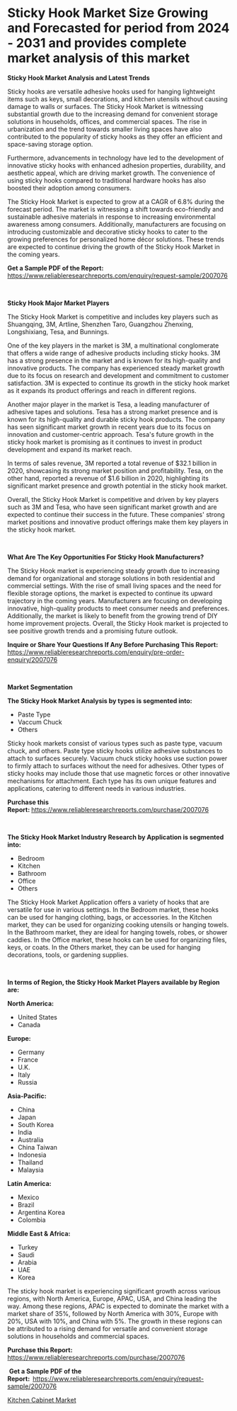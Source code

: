 <p><h1>Sticky Hook Market Size Growing and Forecasted for period from 2024 - 2031 and provides complete market analysis of this market</h1></p><p><strong>Sticky Hook Market Analysis and Latest Trends</strong></p>
<p><p>Sticky hooks are versatile adhesive hooks used for hanging lightweight items such as keys, small decorations, and kitchen utensils without causing damage to walls or surfaces. The Sticky Hook Market is witnessing substantial growth due to the increasing demand for convenient storage solutions in households, offices, and commercial spaces. The rise in urbanization and the trend towards smaller living spaces have also contributed to the popularity of sticky hooks as they offer an efficient and space-saving storage option.</p><p>Furthermore, advancements in technology have led to the development of innovative sticky hooks with enhanced adhesion properties, durability, and aesthetic appeal, which are driving market growth. The convenience of using sticky hooks compared to traditional hardware hooks has also boosted their adoption among consumers.</p><p>The Sticky Hook Market is expected to grow at a CAGR of 6.8% during the forecast period. The market is witnessing a shift towards eco-friendly and sustainable adhesive materials in response to increasing environmental awareness among consumers. Additionally, manufacturers are focusing on introducing customizable and decorative sticky hooks to cater to the growing preferences for personalized home décor solutions. These trends are expected to continue driving the growth of the Sticky Hook Market in the coming years.</p></p>
<p><strong>Get a Sample PDF of the Report:&nbsp;</strong> <a href="https://www.reliableresearchreports.com/enquiry/request-sample/2007076">https://www.reliableresearchreports.com/enquiry/request-sample/2007076</a></p>
<p>&nbsp;</p>
<p><strong>Sticky Hook Major Market Players</strong></p>
<p><p>The Sticky Hook Market is competitive and includes key players such as Shuangqing, 3M, Artline, Shenzhen Taro, Guangzhou Zhenxing, Longshixiang, Tesa, and Bunnings. </p><p>One of the key players in the market is 3M, a multinational conglomerate that offers a wide range of adhesive products including sticky hooks. 3M has a strong presence in the market and is known for its high-quality and innovative products. The company has experienced steady market growth due to its focus on research and development and commitment to customer satisfaction. 3M is expected to continue its growth in the sticky hook market as it expands its product offerings and reach in different regions.</p><p>Another major player in the market is Tesa, a leading manufacturer of adhesive tapes and solutions. Tesa has a strong market presence and is known for its high-quality and durable sticky hook products. The company has seen significant market growth in recent years due to its focus on innovation and customer-centric approach. Tesa's future growth in the sticky hook market is promising as it continues to invest in product development and expand its market reach.</p><p>In terms of sales revenue, 3M reported a total revenue of $32.1 billion in 2020, showcasing its strong market position and profitability. Tesa, on the other hand, reported a revenue of $1.6 billion in 2020, highlighting its significant market presence and growth potential in the sticky hook market.</p><p>Overall, the Sticky Hook Market is competitive and driven by key players such as 3M and Tesa, who have seen significant market growth and are expected to continue their success in the future. These companies' strong market positions and innovative product offerings make them key players in the sticky hook market.</p></p>
<p>&nbsp;</p>
<p><strong>What Are The Key Opportunities For Sticky Hook Manufacturers?</strong></p>
<p><p>The Sticky Hook market is experiencing steady growth due to increasing demand for organizational and storage solutions in both residential and commercial settings. With the rise of small living spaces and the need for flexible storage options, the market is expected to continue its upward trajectory in the coming years. Manufacturers are focusing on developing innovative, high-quality products to meet consumer needs and preferences. Additionally, the market is likely to benefit from the growing trend of DIY home improvement projects. Overall, the Sticky Hook market is projected to see positive growth trends and a promising future outlook.</p></p>
<p><strong>Inquire or Share Your Questions If Any Before Purchasing This Report:</strong> <a href="https://www.reliableresearchreports.com/enquiry/pre-order-enquiry/2007076">https://www.reliableresearchreports.com/enquiry/pre-order-enquiry/2007076</a></p>
<p>&nbsp;</p>
<p><strong>Market Segmentation</strong></p>
<p><strong>The Sticky Hook Market Analysis by types is segmented into:</strong></p>
<p><ul><li>Paste Type</li><li>Vaccum Chuck</li><li>Others</li></ul></p>
<p><p>Sticky hook markets consist of various types such as paste type, vacuum chuck, and others. Paste type sticky hooks utilize adhesive substances to attach to surfaces securely. Vacuum chuck sticky hooks use suction power to firmly attach to surfaces without the need for adhesives. Other types of sticky hooks may include those that use magnetic forces or other innovative mechanisms for attachment. Each type has its own unique features and applications, catering to different needs in various industries.</p></p>
<p><strong>Purchase this Report:&nbsp;</strong><a href="https://www.reliableresearchreports.com/purchase/2007076">https://www.reliableresearchreports.com/purchase/2007076</a></p>
<p>&nbsp;</p>
<p><strong>The Sticky Hook Market Industry Research by Application is segmented into:</strong></p>
<p><ul><li>Bedroom</li><li>Kitchen</li><li>Bathroom</li><li>Office</li><li>Others</li></ul></p>
<p><p>The Sticky Hook Market Application offers a variety of hooks that are versatile for use in various settings. In the Bedroom market, these hooks can be used for hanging clothing, bags, or accessories. In the Kitchen market, they can be used for organizing cooking utensils or hanging towels. In the Bathroom market, they are ideal for hanging towels, robes, or shower caddies. In the Office market, these hooks can be used for organizing files, keys, or coats. In the Others market, they can be used for hanging decorations, tools, or gardening supplies.</p></p>
<p>&nbsp;</p>
<p><strong>In terms of Region, the Sticky Hook Market Players available by Region are:</strong></p>
<p>
    <p> <strong> North America: </strong>
        <ul>
            <li>United States</li>
            <li>Canada</li>
        </ul>
        </p> 
    <p> <strong> Europe: </strong>
        <ul>
            <li>Germany</li>
            <li>France</li>
            <li>U.K.</li>
            <li>Italy</li>
            <li>Russia</li>
        </ul>
        </p> 
    <p> <strong> Asia-Pacific: </strong>
        <ul>
            <li>China</li>
            <li>Japan</li>
            <li>South Korea</li>
            <li>India</li>
            <li>Australia</li>
            <li>China Taiwan</li>
            <li>Indonesia</li>
            <li>Thailand</li>
            <li>Malaysia</li>
        </ul>
        </p> 
    <p> <strong> Latin America: </strong>
        <ul>
            <li>Mexico</li>
            <li>Brazil</li>
            <li>Argentina Korea</li>
            <li>Colombia</li>
        </ul>
        </p> 
    <p> <strong> Middle East & Africa: </strong>
        <ul>
            <li>Turkey</li>
            <li>Saudi</li>
            <li>Arabia</li>
            <li>UAE</li>
            <li>Korea</li>
        </ul>
    </p>
    </p>
<p><p>The sticky hook market is experiencing significant growth across various regions, with North America, Europe, APAC, USA, and China leading the way. Among these regions, APAC is expected to dominate the market with a market share of 35%, followed by North America with 30%, Europe with 20%, USA with 10%, and China with 5%. The growth in these regions can be attributed to a rising demand for versatile and convenient storage solutions in households and commercial spaces.</p></p>
<p><strong>Purchase this Report: </strong><a href="https://www.reliableresearchreports.com/purchase/2007076">https://www.reliableresearchreports.com/purchase/2007076</a></p>
<p>&nbsp;<strong>Get a Sample PDF of the Report:&nbsp;&nbsp;</strong><a href="https://www.reliableresearchreports.com/enquiry/request-sample/2007076">https://www.reliableresearchreports.com/enquiry/request-sample/2007076</a></p>
<p><strong></strong></p>
<p><p><a href="https://github.com/ChiragRP21/Market-Research-Report-List-3/blob/main/kitchen-cabinet-market.md">Kitchen Cabinet Market</a></p></p>